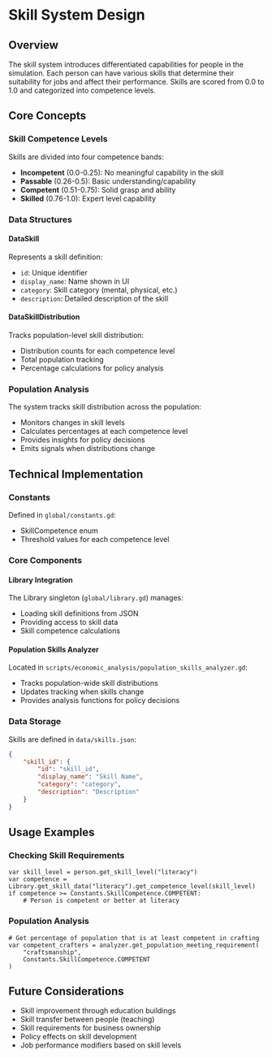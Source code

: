 # Skill System Design

## Overview
The skill system introduces differentiated capabilities for people in the simulation. Each person can have various skills that determine their suitability for jobs and affect their performance. Skills are scored from 0.0 to 1.0 and categorized into competence levels.

## Core Concepts

### Skill Competence Levels
Skills are divided into four competence bands:
- **Incompetent** (0.0-0.25): No meaningful capability in the skill
- **Passable** (0.26-0.5): Basic understanding/capability
- **Competent** (0.51-0.75): Solid grasp and ability
- **Skilled** (0.76-1.0): Expert level capability

### Data Structures

#### DataSkill
Represents a skill definition:
- `id`: Unique identifier
- `display_name`: Name shown in UI
- `category`: Skill category (mental, physical, etc.)
- `description`: Detailed description of the skill

#### DataSkillDistribution
Tracks population-level skill distribution:
- Distribution counts for each competence level
- Total population tracking
- Percentage calculations for policy analysis

### Population Analysis
The system tracks skill distribution across the population:
- Monitors changes in skill levels
- Calculates percentages at each competence level
- Provides insights for policy decisions
- Emits signals when distributions change

## Technical Implementation

### Constants
Defined in `global/constants.gd`:
- SkillCompetence enum
- Threshold values for each competence level

### Core Components

#### Library Integration
The Library singleton (`global/library.gd`) manages:
- Loading skill definitions from JSON
- Providing access to skill data
- Skill competence calculations

#### Population Skills Analyzer
Located in `scripts/economic_analysis/population_skills_analyzer.gd`:
- Tracks population-wide skill distributions
- Updates tracking when skills change
- Provides analysis functions for policy decisions

### Data Storage
Skills are defined in `data/skills.json`:
```json
{
    "skill_id": {
        "id": "skill_id",
        "display_name": "Skill Name",
        "category": "category",
        "description": "Description"
    }
}
```

## Usage Examples

### Checking Skill Requirements
```gdscript
var skill_level = person.get_skill_level("literacy")
var competence = Library.get_skill_data("literacy").get_competence_level(skill_level)
if competence >= Constants.SkillCompetence.COMPETENT:
    # Person is competent or better at literacy
```

### Population Analysis
```gdscript
# Get percentage of population that is at least competent in crafting
var competent_crafters = analyzer.get_population_meeting_requirement(
    "craftsmanship", 
    Constants.SkillCompetence.COMPETENT
)
```

## Future Considerations
- Skill improvement through education buildings
- Skill transfer between people (teaching)
- Skill requirements for business ownership
- Policy effects on skill development
- Job performance modifiers based on skill levels 